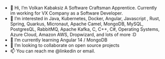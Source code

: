 - 👋 Hi, I’m Volkan Kabaksiz A Software Craftsman Apprentice. Currently im working for VX Company as a Software Developer.
- 👀 I’m interested in Java, Kubernetes, Docker, Angular, Javascript , Rust, Spring, Quarkus, Micronaut, Apache Camel, MongoDB, MySQL, PostgresQL, RabbitMQ, Apache Kafka, C, C++, C#, Operating Systems, Azure Cloud, Amazon AWS, Dropwizard, and lots of more :D
- 🌱 I’m currently learning Angular 14 / MongoDB
- 💞️ I’m looking to collaborate on open source projects
- 📫 You can reach me @linkedin or email.

<!---
VLKNKBKSZ/VLKNKBKSZ is a ✨ special ✨ repository because its `README.md` (this file) appears on your GitHub profile.
You can click the Preview link to take a look at your changes.
--->
